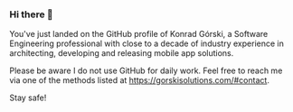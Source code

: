 ### Hi there 👋

You've just landed on the GitHub profile of Konrad Górski, a Software Engineering professional with close to a decade of industry experience in architecting, developing and releasing mobile app solutions.

Please be aware I do not use GitHub for daily work. Feel free to reach me via one of the methods listed at https://gorskisolutions.com/#contact.

Stay safe!
